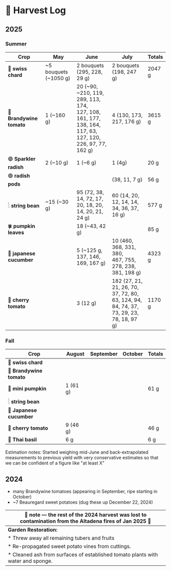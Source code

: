 # 🧺 Harvest Log

## 2025

### Summer 

| Crop     | **May**                                  | **June**     |**July**     | **Totals** |
|--------------------------------------|----------|-------------|-------------|--------------|
| 🥬 **swiss chard**   |     ~5 bouquets (~1050 g)|  2 bouquets (295, 228, 29 g)     | 2 bouquets (198, 247 g) | 2047 g | 
| 🍅 **Brandywine tomato** | 1 (~160 g)               |     20 (~90, ~210, 119, 289, 113, 174, <br> 127, 108, 161, 177, 138, 164,  <br> 117, 63, 127, 120, 226, 97, 77, 162 g)   | 4 (130, 173, 217, 176 g)  | 3615 g |
| 🟣 **Sparkler radish**   | 2   (~10 g)            |     1 (~6 g)    | 1 (4g) |  20 g |
| 🟢 **radish pods**   |        |        | (38, 11, 7 g) |  56 g |
| 𓇛 **string bean**     |   ~15 (~30 g)             |      95 (72, 38, 14, 72, 17, 20, 18, 20,  <br> 14, 20, 21, 24 g)    | 60 (14, 20, 12, 14, 14, 34, 36, 37, 16 g) | 577 g |
| 🍀 **pumpkin leaves**            |             |     18 (~43, 42 g)      |  |  85 g |
| 🥒 **japanese cucumber**            |             |     5 (~125 g, 137, 146, 169, 167 g)      | 10 (460, 368, 331, 380, </br> 467, 755, 278, 238, 381, 198 g)  | 4323 g |  
| 🍒 **cherry tomato**            |             |     3 (12 g)      | 182 (27, 21, 21, 26, 70, </br> 37, 72, 80, 63, 124, 94, </br> 84, 74, 37, 73, 29, 23, 78, 18, 97 g)  | 1170 g |

### Fall

| Crop     | **August**                                  | **September**     |**October**     | **Totals** |
|--------------------------------------|----------|-------------|-------------|--------------|
| 🥬 **swiss chard**   |     |       |  |  | 
| 🍅 **Brandywine tomato** |               |       |  |  |
| 🎃 **mini pumpkin**   |     1 (61 g)        |         |  |  61 g |
| 𓇛 **string bean**  |              |          |  |  |
| 🥒 **Japanese cucumber**   |             |           |   |  |  
| 🍒 **cherry tomato**  |    9 (46 g)         |           |   | 46 g |
| 🌿 **Thai basil**  |       6 g      |           |   | 6 g |

Estimation notes: Started weighing mid-June and back-extrapolated measurements to previous yield with very conservative estimates so that we can be confident of a figure like "at least X"

## 2024

* many Brandywine tomatoes (appearing in September, ripe starting in October)
* ~7 Beauregard sweet potatoes (dug these up December 22, 2024)
  


|🚒  note — the rest of the 2024 harvest was lost to contamination from the Altadena fires of Jan 2025 🚒| 
|----------------------------------------------------------------------------------------------------|
|  **Garden Restoration:**                                                                           |
| * Threw away all remaining tubers and fruits                                                       |
| * Re-propagated sweet potato vines from cuttings.                                                  |
| * Cleaned ash from surfaces of established tomato plants with water and sponge.                    |
